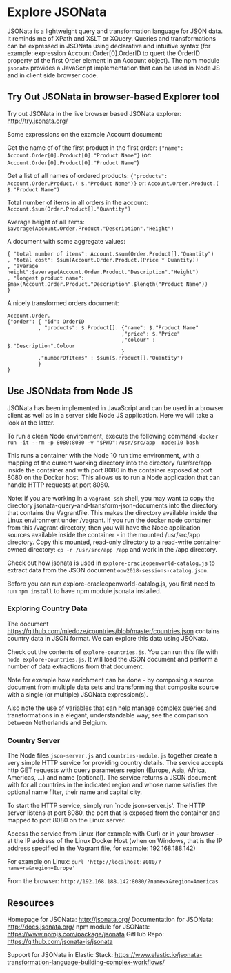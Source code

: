 # Explore JSONata

JSONata is a lightweight query and transformation language for JSON data. It reminds me of XPath and XSLT or XQuery. Queries and transformations can be expressed in JSONata using declarative and intuitive syntax (for example: expression Account.Order[0].OrderID to quert the OrderID property of the first Order element in an Account object). The npm module `jsonata` provides a JavaScript implementation that can be used in Node JS and in client side browser code. 

## Try Out JSONata in browser-based Explorer tool

Try out JSONata in the live browser based JSONata explorer:  http://try.jsonata.org/ 

Some expressions on the example Account document:

Get the name of of the first product in the first order: `{"name": Account.Order[0].Product[0]."Product Name"}` (or: `Account.Order[0].Product[0]."Product Name"`)

Get a list of all names of ordered products: `{"products": Account.Order.Product.( $."Product Name")}` or: `Account.Order.Product.( $."Product Name")`  

Total number of items in all orders in the account: `Account.$sum(Order.Product[]."Quantity")`                           

Average height of all items: `$average(Account.Order.Product."Description"."Height")`

A document with some aggregate values:
```
{ "total number of items": Account.$sum(Order.Product[]."Quantity") 
, "total cost": $sum(Account.Order.Product.(Price * Quantity))
, "average height":$average(Account.Order.Product."Description"."Height")
, "longest product name": $max(Account.Order.Product."Description".$length("Product Name"))
}
```

A nicely transformed orders document:
```
Account.Order. 
{"order": { "id": OrderID
          , "products": $.Product[]. {"name": $."Product Name"
                                     ,"price": $."Price"
                                     ,"colour" : $."Description".Colour
                                     } 
          ,"numberOfItems" : $sum($.Product[]."Quantity")                           
          }
}
```

## Use JSONdata from Node JS
JSONata has been implemented in JavaScript and can be used in a browser client as well as in a server side Node JS application. Here we will take a look at the latter.

To run a clean Node environment, execute the following command: 
`docker run -it --rm -p 8080:8080 -v "$PWD":/usr/src/app  node:10 bash`

This runs a container with the Node 10 run time environment, with a mapping of the current working directory into the directory /usr/src/app inside the container and with port 8080 in the container exposed at port 8080 on the Docker host. This allows us to run a Node application that can handle HTTP requests at port 8080. 

Note: if you are working in a `vagrant ssh` shell, you may want to copy the directory jsonata-query-and-transform-json-documents into the directory that contains the Vagrantfile. This makes the directory available inside the Linux environment under /vagrant. If you run the docker node container from this /vagrant directory, then you will have the Node application sources available inside the container - in the mounted /usr/src/app directory. Copy this mounted, read-only directory to a read-write container owned directory: `cp -r /usr/src/app /app` and work in the /app directory.

Check out how jsonata is used in `explore-oracleopenworld-catalog.js` to extract data from the JSON document `oow2018-sessions-catalog.json`.

Before you can run explore-oracleopenworld-catalog.js, you first need to run `npm install` to have npm module jsonata installed.

### Exploring Country Data
The document https://github.com/mledoze/countries/blob/master/countries.json contains country data in JSON format. We can explore this data using JSONata.

Check out the contents of `explore-countries.js`. You can run this file with `node explore-countries.js`. It will load the JSON document and perform a number of data extractions from that document.

Note for example how enrichment can be done - by composing a source document from multiple data sets and transforming that composite source with a single (or multiple) JSONata expression(s).

Also note the use of variables that can help manage complex queries and transformations in a elegant, understandable way; see the comparison between Netherlands and Belgium.

### Country Server
The Node files `json-server.js` and `countries-module.js` together create a very simple HTTP service for providing country details. The service accepts http GET requests with query parameters region (Europe, Asia, Africa, Americas, ...) and name (optional). The service returns a JSON document with for all countries in the indicated region and whose name satisfies the optional name filter, their name and capital city.

To start the HTTP service, simply run `node json-server.js'.  The HTTP server listens at port 8080, the port that is exposed from the container and mapped to port 8080 on the Linux server.

Access the service from Linux (for example with Curl) or in your browser - at the IP address of the Linux Docker Host (when on Windows, that is the IP address specified in the Vagrant file, for example: 192.168.188.142)

For example on Linux: `curl 'http://localhost:8080/?name=ra&region=Europe'`

From the browser: `http://192.168.188.142:8080/?name=x&region=Americas`

## Resources
Homepage for JSONata: http://jsonata.org/
Documentation for JSONata: http://docs.jsonata.org/ 
npm module for JSONata: https://www.npmjs.com/package/jsonata 
GitHub Repo: https://github.com/jsonata-js/jsonata 

Support for JSONata in Elastic Stack: https://www.elastic.io/jsonata-transformation-language-building-complex-workflows/ 